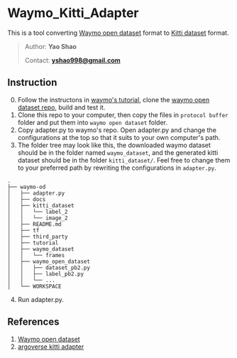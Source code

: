 # Waymo_Kitti_Adapter
This is a tool converting [Waymo open dataset](https://waymo.com/open/) format to [Kitti dataset](http://www.cvlibs.net/datasets/kitti/) format.
> Author: **Yao Shao**
>
> Contact: **yshao998@gmail.com**
## Instruction
0. Follow the instructons in [waymo's tutorial](https://colab.sandbox.google.com/github/waymo-research/waymo-open-dataset/blob/r1.0/tutorial/tutorial.ipynb), clone the [waymo open dataset repo](https://github.com/waymo-research/waymo-open-dataset), build and test it. 
1. Clone this repo to your computer, then copy the files in `protocol buffer` folder and put them into `waymo open dataset` folder.
2. Copy adapter.py to waymo's repo. Open adapter.py and change the configurations at the top so that it suits to your own computer's path.
3. The folder tree may look like this, the downloaded waymo dataset should be in the folder named `waymo_dataset`, and the generated kitti dataset should be in the folder `kitti_dataset/`. Feel free to change them to your preferred path by rewriting the configurations in `adapter.py`.
```
.
├── waymo-od
│   ├── adapter.py
│   ├── docs
│   ├── kitti_dataset
│   │   └── label_2
│   │  	└── image_2
│   ├── README.md
│   ├── tf
│   ├── third_party
│   ├── tutorial
│   ├── waymo_dataset
│   │   └── frames
│   ├── waymo_open_dataset
│   │   ├── dataset_pb2.py
│   │   ├── label_pb2.py
│   │   └── ...
│   └── WORKSPACE
```
4. Run adapter.py.

## References
1. [Waymo open dataset](https://github.com/waymo-research/waymo-open-dataset)
2. [argoverse kitti adapter](https://github.com/yzhou377/argoverse-kitti-adapter)
